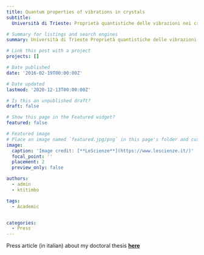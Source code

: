 ```yaml
---
title: Quantum properties of vibrations in crystals
subtitle: 
  Università di Trieste: Proprietà quantistiche delle vibrazioni nei cristalli

# Summary for listings and search engines
summary: Università di Trieste Proprietà quantistiche delle vibrazioni nei cristallis

# Link this post with a project
projects: []

# Date published
date: '2016-02-19T00:00:00Z'

# Date updated
lastmod: '2020-12-13T00:00:00Z'

# Is this an unpublished draft?
draft: false

# Show this page in the Featured widget?
featured: false

# Featured image
# Place an image named `featured.jpg/png` in this page's folder and customize its options here.
image:
  caption: 'Image credit: [**LeScienze**](https://www.lescienze.it/)'
  focal_point: ''
  placement: 2
  preview_only: false

authors: 
  - admin
  - ktitimbo

tags: 
  - Academic


categories: 
  - Press
---
```



Press article (in italian) about my doctoral thesis  [**here**](https://www.lescienze.it/lanci/2016/02/09/news/universita_di_trieste_proprieta_quantistiche_delle_vibrazioni_nei_cristalli-2965259/)
